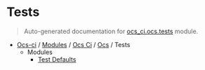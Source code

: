 # Tests

> Auto-generated documentation for [ocs_ci.ocs.tests](https://github.com/gklein/ocs-ci/blob/master/ocs_ci/ocs/tests/__init__.py) module.

- [Ocs-ci](../../../README.md#ocs-ci) / [Modules](../../../MODULES.md#ocs-ci-modules) / [Ocs Ci](../../index.md#ocs-ci) / [Ocs](../index.md#ocs) / Tests
    - Modules
        - [Test Defaults](test_defaults.md#test-defaults)
